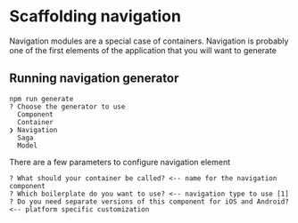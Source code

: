 # Scaffolding navigation

Navigation modules are a special case of containers. Navigation is probably one of the first elements of the application that you will want to generate 

## Running navigation generator

```
npm run generate
? Choose the generator to use
  Component
  Container
❯ Navigation
  Saga
  Model
```

There are a few parameters to configure navigation element

```
? What should your container be called? <-- name for the navigation component
? Which boilerplate do you want to use? <-- navigation type to use [1]
? Do you need separate versions of this component for iOS and Android? <-- platform specific customization
```
